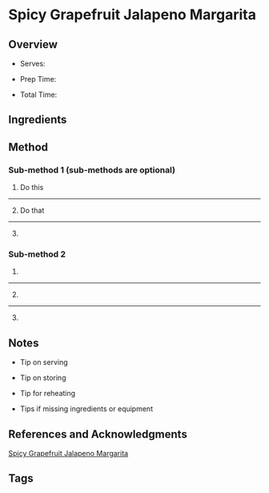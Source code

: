 # Spicy Grapefruit Jalapeno Margarita

## Overview

- Serves:

- Prep Time:

- Total Time:

## Ingredients



## Method

### Sub-method 1 (sub-methods are optional)

1. Do this
---
2. Do that
---
3.

### Sub-method 2

1.
---
2.
---
3.

## Notes

- Tip on serving

- Tip on storing

- Tip for reheating

- Tips if missing ingredients or equipment

## References and Acknowledgments

[Spicy Grapefruit Jalapeno Margarita](http://aseasyasapplepie.com/spicy-grapefruit-jalapeno-margarita/)

## Tags


